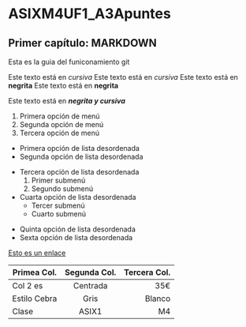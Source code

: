 # ASIXM4UF1_A3Apuntes

## Primer capítulo: MARKDOWN

Esta es la guia del funiconamiento git

Este texto está en *cursiva*
Este texto está en _cursiva_
Este texto está en **negrita**
Este texto está en __negrita__

Este texto está en __*negrita y cursiva*__

1. Primera opción de menú
2. Segunda opción de menú
3. Tercera opción de menú

* Primera opción de lista desordenada
* Segunda opción de lista desordenada
- Tercera opción de lista desordenada
    1. Primer submenú
    2. Segundo submenú
- Cuarta opción de lista desordenada
    * Tercer submenú
    * Cuarto submenú
+ Quinta opción de lista desordenada
+ Sexta opción de lista desordenada

[Esto es un enlace](https://www.fje.edu/ca/fje "Enlace a la web del cole")

|Primea Col.|Segunda Col.|Tercera Col.|
|---------------|:------------:|---------:|
|Col 2 es|Centrada|35€|
|Estilo Cebra|Gris|Blanco|
|Clase|ASIX1|M4|